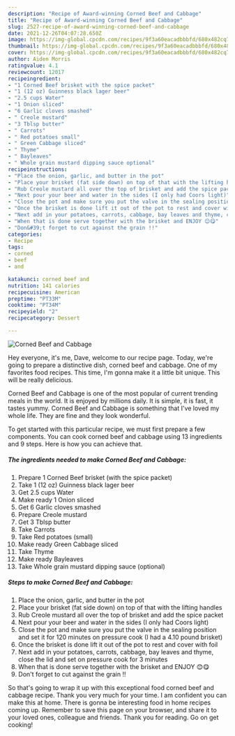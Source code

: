 ```yaml
---
description: "Recipe of Award-winning Corned Beef and Cabbage"
title: "Recipe of Award-winning Corned Beef and Cabbage"
slug: 2527-recipe-of-award-winning-corned-beef-and-cabbage
date: 2021-12-26T04:07:28.650Z
image: https://img-global.cpcdn.com/recipes/9f3a60eacadbbbfd/680x482cq70/corned-beef-and-cabbage-recipe-main-photo.jpg
thumbnail: https://img-global.cpcdn.com/recipes/9f3a60eacadbbbfd/680x482cq70/corned-beef-and-cabbage-recipe-main-photo.jpg
cover: https://img-global.cpcdn.com/recipes/9f3a60eacadbbbfd/680x482cq70/corned-beef-and-cabbage-recipe-main-photo.jpg
author: Aiden Morris
ratingvalue: 4.1
reviewcount: 12017
recipeingredient:
- "1 Corned Beef brisket with the spice packet"
- "1 (12 oz) Guinness black lager beer"
- "2.5 cups Water"
- "1 Onion sliced"
- "6 Garlic cloves smashed"
- " Creole mustard"
- "3 Tblsp butter"
- " Carrots"
- " Red potatoes small"
- " Green Cabbage sliced"
- " Thyme"
- " Bayleaves"
- " Whole grain mustard dipping sauce optional"
recipeinstructions:
- "Place the onion, garlic, and butter in the pot"
- "Place your brisket (fat side down) on top of that with the lifting handles"
- "Rub Creole mustard all over the top of brisket and add the spice packet"
- "Next pour your beer and water in the sides (I only had Coors light)"
- "Close the pot and make sure you put the valve in the sealing position and set it for 120 minutes on pressure cook (I had a 4.10 pound brisket)"
- "Once the brisket is done lift it out of the pot to rest and cover with foil"
- "Next add in your potatoes, carrots, cabbage, bay leaves and thyme, close the lid and set on pressure cook for 3 minutes"
- "When that is done serve together with the brisket and ENJOY 😊😋"
- "Don&#39;t forget to cut against the grain !!"
categories:
- Recipe
tags:
- corned
- beef
- and

katakunci: corned beef and 
nutrition: 141 calories
recipecuisine: American
preptime: "PT33M"
cooktime: "PT34M"
recipeyield: "2"
recipecategory: Dessert

---
```



![Corned Beef and Cabbage](https://img-global.cpcdn.com/recipes/9f3a60eacadbbbfd/680x482cq70/corned-beef-and-cabbage-recipe-main-photo.jpg)

Hey everyone, it's me, Dave, welcome to our recipe page. Today, we're going to prepare a distinctive dish, corned beef and cabbage. One of my favorites food recipes. This time, I'm gonna make it a little bit unique. This will be really delicious.

Corned Beef and Cabbage is one of the most popular of current trending meals in the world. It is enjoyed by millions daily. It is simple, it is fast, it tastes yummy. Corned Beef and Cabbage is something that I've loved my whole life. They are fine and they look wonderful.




To get started with this particular recipe, we must first prepare a few components. You can cook corned beef and cabbage using 13 ingredients and 9 steps. Here is how you can achieve that.

<!--inarticleads1-->

##### The ingredients needed to make Corned Beef and Cabbage:

1. Prepare 1 Corned Beef brisket (with the spice packet)
1. Take 1 (12 oz) Guinness black lager beer
1. Get 2.5 cups Water
1. Make ready 1 Onion sliced
1. Get 6 Garlic cloves smashed
1. Prepare  Creole mustard
1. Get 3 Tblsp butter
1. Take  Carrots
1. Take  Red potatoes (small)
1. Make ready  Green Cabbage sliced
1. Take  Thyme
1. Make ready  Bayleaves
1. Take  Whole grain mustard dipping sauce (optional)




<!--inarticleads2-->

##### Steps to make Corned Beef and Cabbage:

1. Place the onion, garlic, and butter in the pot
1. Place your brisket (fat side down) on top of that with the lifting handles
1. Rub Creole mustard all over the top of brisket and add the spice packet
1. Next pour your beer and water in the sides (I only had Coors light)
1. Close the pot and make sure you put the valve in the sealing position and set it for 120 minutes on pressure cook (I had a 4.10 pound brisket)
1. Once the brisket is done lift it out of the pot to rest and cover with foil
1. Next add in your potatoes, carrots, cabbage, bay leaves and thyme, close the lid and set on pressure cook for 3 minutes
1. When that is done serve together with the brisket and ENJOY 😊😋
1. Don&#39;t forget to cut against the grain !!




So that's going to wrap it up with this exceptional food corned beef and cabbage recipe. Thank you very much for your time. I am confident you can make this at home. There is gonna be interesting food in home recipes coming up. Remember to save this page on your browser, and share it to your loved ones, colleague and friends. Thank you for reading. Go on get cooking!
